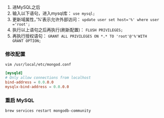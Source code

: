 1. 进MySQL之后
2. 输入以下语句，进入mysql库： `use mysql;`
3. 更新域属性，’%’表示允许外部访问： `update user set host='%' where user ='root';`
4. 执行以上语句之后再执行(刷新配置)： `FLUSH PRIVILEGES;`
5. 再执行授权语句： `GRANT ALL PRIVILEGES ON *.* TO 'root'@'%'WITH GRANT OPTION;`

### 修改配置

`vim /usr/local/etc/mongod.conf`

```conf
[mysqld]
# Only allow connections from localhost
bind-address = 0.0.0.0
mysqlx-bind-address = 0.0.0.0
```

### 重启 MySQL

```shell
brew services restart mongodb-community
```